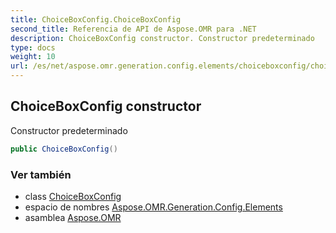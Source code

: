 ```yaml
---
title: ChoiceBoxConfig.ChoiceBoxConfig
second_title: Referencia de API de Aspose.OMR para .NET
description: ChoiceBoxConfig constructor. Constructor predeterminado
type: docs
weight: 10
url: /es/net/aspose.omr.generation.config.elements/choiceboxconfig/choiceboxconfig/
---
```

## ChoiceBoxConfig constructor

Constructor predeterminado

```csharp
public ChoiceBoxConfig()
```

### Ver también

* class [ChoiceBoxConfig](../)
* espacio de nombres [Aspose.OMR.Generation.Config.Elements](../../choiceboxconfig/)
* asamblea [Aspose.OMR](../../../)


